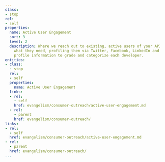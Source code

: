 ```yaml
---
class:
- stop
rel:
- self
properties:
  name: Active User Engagement
  sort: 3
  level: 2
  description: Where we reach out to existing, active users of your API and find out
    what they need, profiling them via Twitter, Facebook, LinkedIn and pulling any
    profile information to grade and categorize each developer.
entities:
- class:
  - stop
  rel:
  - self
  properties:
    name: Active User Engagement
  links:
  - rel:
    - self
    href: evangelism/consumer-outreach/active-user-engagement.md
  - rel:
    - parent
    href: evangelism/consumer-outreach/
links:
- rel:
  - self
  href: evangelism/consumer-outreach/active-user-engagement.md
- rel:
  - parent
  href: evangelism/consumer-outreach/
...
```

